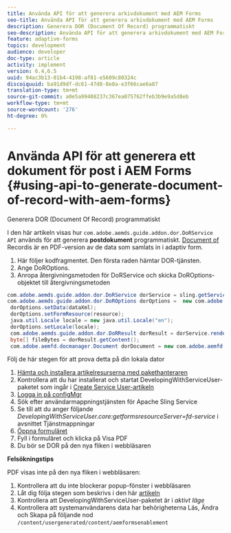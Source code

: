 ```yaml
---
title: Använda API för att generera arkivdokument med AEM Forms
seo-title: Använda API för att generera arkivdokument med AEM Forms
description: Generera DOR (Document Of Record) programmatiskt
seo-description: Använda API för att generera arkivdokument med AEM Forms
feature: adaptive-forms
topics: development
audience: developer
doc-type: article
activity: implement
version: 6.4,6.5
uuid: 94ac3b13-01b4-4198-af81-e5609c80324c
discoiquuid: ba91d9df-dc61-47d8-8e0a-e3f66cae6a87
translation-type: tm+mt
source-git-commit: a0e5a99408237c367ea075762ffeb3b9e9a5d8eb
workflow-type: tm+mt
source-wordcount: '276'
ht-degree: 0%

---
```



# Använda API för att generera ett dokument för post i AEM Forms {#using-api-to-generate-document-of-record-with-aem-forms}

Generera DOR (Document Of Record) programmatiskt

I den här artikeln visas hur `com.adobe.aemds.guide.addon.dor.DoRService API` används för att generera **postdokument** programmatiskt. [Document of ](https://docs.adobe.com/content/help/en/experience-manager-65/forms/adaptive-forms-advanced-authoring/generate-document-of-record-for-non-xfa-based-adaptive-forms.html) Recordis är en PDF-version av de data som samlats in i adaptiv form.

1. Här följer kodfragmentet. Den första raden hämtar DOR-tjänsten.
1. Ange DoROptions.
1. Anropa återgivningsmetoden för DoRService och skicka DoROptions-objektet till återgivningsmetoden

```java
com.adobe.aemds.guide.addon.dor.DoRService dorService = sling.getService(com.adobe.aemds.guide.addon.dor.DoRService.class);
com.adobe.aemds.guide.addon.dor.DoROptions dorOptions =  new com.adobe.aemds.guide.addon.dor.DoROptions();
 dorOptions.setData(dataXml);
 dorOptions.setFormResource(resource);
 java.util.Locale locale = new java.util.Locale("en");
 dorOptions.setLocale(locale);
 com.adobe.aemds.guide.addon.dor.DoRResult dorResult = dorService.render(dorOptions);
 byte[] fileBytes = dorResult.getContent();
 com.adobe.aemfd.docmanager.Document dorDocument = new com.adobe.aemfd.docmanager.Document(fileBytes);
```

Följ de här stegen för att prova detta på din lokala dator

1. [Hämta och installera artikelresurserna med pakethanteraren](assets/dor-with-api.zip)
1. Kontrollera att du har installerat och startat DevelopingWithServiceUser-paketet som ingår i [Create Service User-artikeln](service-user-tutorial-develop.md)
1. [Logga in på configMgr](http://localhost:4502/system/console/configMgr)
1. Sök efter användarmappningstjänsten för Apache Sling Service
1. Se till att du anger följande _DevelopingWithServiceUser.core:getformsresourceServer=fd-service_ i avsnittet Tjänstmappningar
1. [Öppna formuläret](http://localhost:4502/content/dam/formsanddocuments/sandbox/1201-borrower-payments/jcr:content?wcmmode=disabled)
1. Fyll i formuläret och klicka på Visa PDF
1. Du bör se DOR på den nya fliken i webbläsaren


**Felsökningstips**

PDF visas inte på den nya fliken i webbläsaren:

1. Kontrollera att du inte blockerar popup-fönster i webbläsaren
1. Låt dig följa stegen som beskrivs i den här [artikeln](service-user-tutorial-develop.md)
1. Kontrollera att DevelopingWithServiceUser-paketet är i *aktivt läge*
1. Kontrollera att systemanvändarens data har behörigheterna Läs, Ändra och Skapa på följande nod `/content/usergenerated/content/aemformsenablement`

